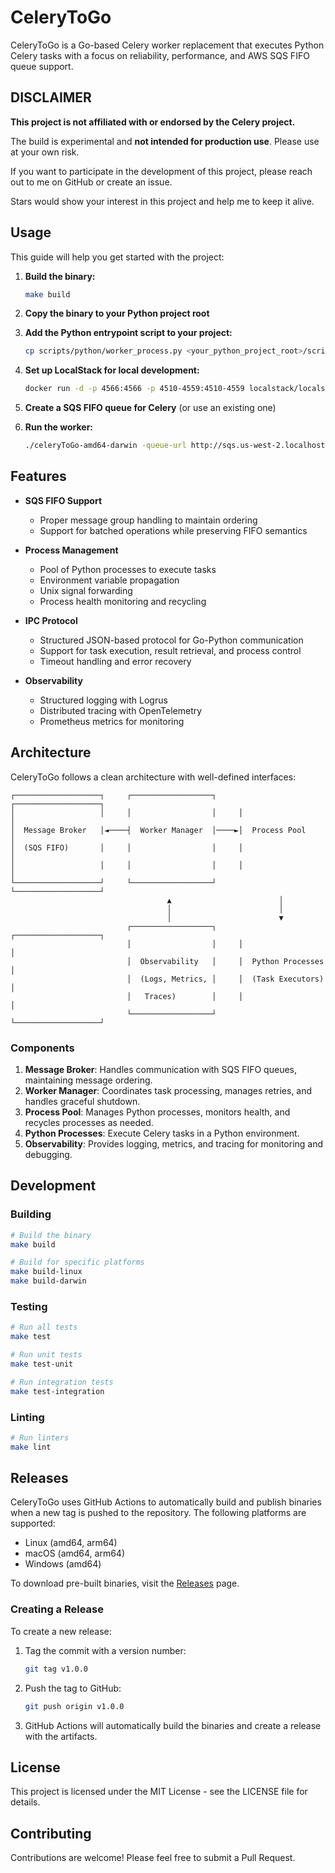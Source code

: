 # CeleryToGo
CeleryToGo is a Go-based Celery worker replacement that executes Python Celery tasks with a focus on reliability, performance, and AWS SQS FIFO queue support.

## DISCLAIMER

**This project is not affiliated with or endorsed by the Celery project.**

The build is experimental and **not intended for production use**. Please use at your own risk.

If you want to participate in the development of this project, please reach out to me on GitHub or create an issue.

Stars would show your interest in this project and help me to keep it alive.

## Usage

This guide will help you get started with the project:

1. **Build the binary:**
   ```bash
   make build
   ```

2. **Copy the binary to your Python project root**

3. **Add the Python entrypoint script to your project:**
   ```bash
   cp scripts/python/worker_process.py <your_python_project_root>/scripts/python/worker_process.py
   ```

4. **Set up LocalStack for local development:**
   ```bash
   docker run -d -p 4566:4566 -p 4510-4559:4510-4559 localstack/localstack
   ```

5. **Create a SQS FIFO queue for Celery** (or use an existing one)

6. **Run the worker:**
   ```bash
   ./celeryToGo-amd64-darwin -queue-url http://sqs.us-west-2.localhost.localstack.cloud:4566/000000000000/{QUEUE_NAME}.fifo -log-level debug
   ```

## Features

- **SQS FIFO Support**
  - Proper message group handling to maintain ordering
  - Support for batched operations while preserving FIFO semantics

- **Process Management**
  - Pool of Python processes to execute tasks
  - Environment variable propagation
  - Unix signal forwarding
  - Process health monitoring and recycling

- **IPC Protocol**
  - Structured JSON-based protocol for Go-Python communication
  - Support for task execution, result retrieval, and process control
  - Timeout handling and error recovery

- **Observability**
  - Structured logging with Logrus
  - Distributed tracing with OpenTelemetry
  - Prometheus metrics for monitoring

## Architecture

CeleryToGo follows a clean architecture with well-defined interfaces:

```
┌───────────────────┐     ┌──────────────────┐     ┌───────────────────┐
│                   │     │                  │     │                   │
│  Message Broker   │◄────┤  Worker Manager  │────►│  Process Pool     │
│  (SQS FIFO)       │     │                  │     │                   │
│                   │     │                  │     │                   │
└───────────────────┘     └──────────────────┘     └───────────────────┘
                                   ▲                        │
                                   │                        │
                                   │                        ▼
                          ┌──────────────────┐     ┌───────────────────┐
                          │                  │     │                   │
                          │  Observability   │     │  Python Processes │
                          │  (Logs, Metrics, │     │  (Task Executors) │
                          │   Traces)        │     │                   │
                          └──────────────────┘     └───────────────────┘
```

### Components

1. **Message Broker**: Handles communication with SQS FIFO queues, maintaining message ordering.
2. **Worker Manager**: Coordinates task processing, manages retries, and handles graceful shutdown.
3. **Process Pool**: Manages Python processes, monitors health, and recycles processes as needed.
4. **Python Processes**: Execute Celery tasks in a Python environment.
5. **Observability**: Provides logging, metrics, and tracing for monitoring and debugging.

## Development

### Building

```bash
# Build the binary
make build

# Build for specific platforms
make build-linux
make build-darwin
```

### Testing

```bash
# Run all tests
make test

# Run unit tests
make test-unit

# Run integration tests
make test-integration
```

### Linting

```bash
# Run linters
make lint
```

## Releases

CeleryToGo uses GitHub Actions to automatically build and publish binaries when a new tag is pushed to the repository. The following platforms are supported:

- Linux (amd64, arm64)
- macOS (amd64, arm64)
- Windows (amd64)

To download pre-built binaries, visit the [Releases](https://github.com/moaddib666/celeryToGo/releases) page.

### Creating a Release

To create a new release:

1. Tag the commit with a version number:
   ```bash
   git tag v1.0.0
   ```

2. Push the tag to GitHub:
   ```bash
   git push origin v1.0.0
   ```

3. GitHub Actions will automatically build the binaries and create a release with the artifacts.

## License

This project is licensed under the MIT License - see the LICENSE file for details.

## Contributing

Contributions are welcome! Please feel free to submit a Pull Request.
